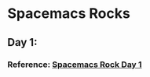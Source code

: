 # Spacemacs Rocks
## Day 1:

### Reference: [Spacemacs Rock Day 1](https://www.youtube.com/watch?v=QKhS9EX9qd8&list=PLqQgufb9_uJeSg3ChhgcDHD9C5MbZSCal&index=18)